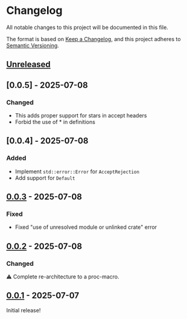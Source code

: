 # Changelog

All notable changes to this project will be documented in this file.

The format is based on [Keep a Changelog](https://keepachangelog.com/en/1.1.0/),
and this project adheres to [Semantic Versioning](https://semver.org/spec/v2.0.0.html).

## [Unreleased]

## [0.0.5] - 2025-07-08

### Changed

- This adds proper support for stars in accept headers
- Forbid the use of * in definitions

## [0.0.4] - 2025-07-08

### Added

- Implement `std::error::Error` for `AcceptRejection`
- Add support for `Default`

## [0.0.3] - 2025-07-08

### Fixed

- Fixed "use of unresolved module or unlinked crate" error

## [0.0.2] - 2025-07-08

### Changed

:warning: Complete re-architecture to a proc-macro.

## [0.0.1] - 2025-07-07

Initial release!

[unreleased]: https://github.com/bahlo/axum-accept/compare/v0.0.4...HEAD
[0.0.3]: https://github.com/bahlo/axum-accept/releases/tag/v0.0.4
[0.0.3]: https://github.com/bahlo/axum-accept/releases/tag/v0.0.3
[0.0.2]: https://github.com/bahlo/axum-accept/releases/tag/v0.0.2
[0.0.1]: https://github.com/bahlo/axum-accept/releases/tag/v0.0.1
